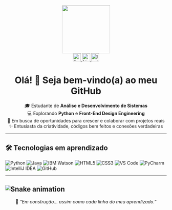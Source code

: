 <div align="center">
  <img height="150" src="https://media.giphy.com/media/M9gbBd9nbDrOTu1Mqx/giphy.gif"  />
</div>


<div align="center">
  <a href="mailto:matheussansao@hotmail.com" target="_blank">
    <img src="https://img.shields.io/badge/E--mail-D14836?style=for-the-badge&logo=gmail&logoColor=fff" height="25" alt="Email" />
  </a>
  <a href="https://www.linkedin.com/in/matheus-sansao-6a0505171" target="_blank">
    <img src="https://img.shields.io/badge/LinkedIn-0077B5?style=for-the-badge&logo=linkedin&logoColor=fff" height="25" alt="LinkedIn" />
  </a>
  <a href="https://www.instagram.com/_matheussansao/?next=%2F" target="_blank">
    <img src="https://img.shields.io/badge/Instagram-E4405F?style=for-the-badge&logo=instagram&logoColor=fff" height="25" alt="Instagram" />
  </a>
</div>



<h1 align="center">Olá! 👋 Seja bem-vindo(a) ao meu GitHub</h1>

<p align="center">
  🎓 Estudante de <strong>Análise e Desenvolvimento de Sistemas</strong><br>
  💻 Explorando <strong>Python</strong> e <strong>Front-End Design Engineering</strong><br>
  🚀 Em busca de oportunidades para crescer e colaborar com projetos reais<br>
  ✨ Entusiasta da criatividade, códigos bem feitos e conexões verdadeiras
</p>

---

## 🛠️ Tecnologias em aprendizado

![Python](https://img.shields.io/badge/Python-3776AB?style=for-the-badge&logo=python&logoColor=fff)
![Java](https://img.shields.io/badge/Java-007396?style=for-the-badge&logo=java&logoColor=fff)
![IBM Watson](https://img.shields.io/badge/IBM%20Watson-FF6F00?style=for-the-badge&logo=ibm&logoColor=fff)
![HTML5](https://img.shields.io/badge/HTML5-E34F26?style=for-the-badge&logo=html5&logoColor=fff)
![CSS3](https://img.shields.io/badge/CSS3-1572B6?style=for-the-badge&logo=css3&logoColor=fff)
![VS Code](https://img.shields.io/badge/VS%20Code-007ACC?style=for-the-badge&logo=visual-studio-code&logoColor=fff)
![PyCharm](https://img.shields.io/badge/PyCharm-000000?style=for-the-badge&logo=pycharm&logoColor=fff)
![IntelliJ IDEA](https://img.shields.io/badge/IntelliJ%20IDEA-000000?style=for-the-badge&logo=intellij-idea&logoColor=fff)
![GitHub](https://img.shields.io/badge/GitHub-181717?style=for-the-badge&logo=github&logoColor=fff)

---
![Snake animation](https://github.com/Matheussansao/Matheussansao/blob/output/github-contribution-grid-snake.svg)
---
<p align="center">
  🌱 <i>“Em construção… assim como cada linha do meu aprendizado.”</i>
</p>
